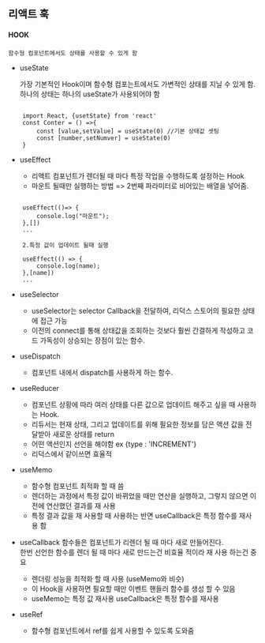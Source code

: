 ## 리액트 훅

#### HOOK

    함수형 컴포넌트에서도 상태를 사용할 수 있게 함


* useState

  가장 기본적인 Hook이며 함수형 컴포는트에서도 가변적인 상태를 지닐 수 있게 함.   
  하나의 상태는 하나의 useState가 사용되어야 함   

```  

    import React, {usetState} from 'react'
    const Conter = () =>{
        const [value,setValue] = useState(0) //기본 상태값 셋팅
        const [number,setNumver] = useState(0)
    }

``` 
   
* useEffect 

    - 리액트 컴포넌트가 렌더될 때 마다 특정 작업을 수행하도록 설정하는 Hook
    - 마운트 될때만 실행하는 방법 => 2번째 파라미터로 비어있는 배열을 넣어줌.
```

    useEffect(()=> {   
        console.log("마운트");   
    },[])    
    ...   

    2.특정 값이 업데이트 될때 실행

    useEffect(() => {   
        console.log(name);   
    },[name])   
    ...   

```

* useSelector

    - useSelector는 selector Callback을 전달하여, 리덕스 스토어의 필요한 상태에 접근 가능
    - 이전의 connect를 통해 상태값을 조회하는 것보다 훨씬 간결하게 작성하고 코드 가독성이 상승되는 장점이 있는 함수.

* useDispatch

    - 컴포넌트 내에서 dispatch를 사용하게 하는 함수.
    

* useReducer

    - 컴포넌트 상황에 따라 여러 상태를 다른 값으로 업데이트 해주고 싶을 때 사용하는 Hook.   
    - 리듀서는 현재 상태, 그리고 업데이트를 위해 필요한 정보를 담은 액션 값을 전달받아 새로운 상태를 return   
    - 어떤 액션인지 선언을 해야함    ex {type : 'INCREMENT'}   
    - 리덕스에서 같이쓰면 효율적   


* useMemo

    - 함수형 컴포넌트 최적화 할 때 씀    
    - 렌더하는 과정에서 특정 값이 바뀌었을 때만 연산을 실행하고, 그렇지 않으면 이전에 연산했던 결과를 재 사용
    - 특정 결과 값을 재 사용할 때 사용하는 반면 useCallback은 특정 함수를 재사용 함   

* useCallback
    함수들은 컴포넌트가 리렌더 될 때 마다 새로 만들어진다.  
    한번 선언한 함수를 렌더 될 때 마다 새로 만드는건 비효율 적이라 재 사용 하는건 중요   

    - 렌더링 성능을 최적화 할 때 사용 (useMemo와 비슷)   
    - 이 Hook을 사용하면 필요할 때만 이벤트 핸들러 함수를 생성 할 수 있음
    - useMemo는 특정 값 재사용 useCallback은 특정 함수를 재사용

* useRef

    - 함수형 컴포넌트에서 ref를 쉽게 사용할 수 있도록 도와줌   





    
